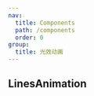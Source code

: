 ```yaml
---
nav:
  title: Components
  path: /components
  order: 0
group:
  title: 光效动画
---
```


## LinesAnimation

<code src="./demos/demo1.tsx"></code>
